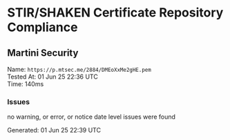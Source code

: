 # STIR/SHAKEN Certificate Repository Compliance

## Martini Security

Name: `https://p.mtsec.me/2884/DMEoXxMe2gHE.pem`\
Tested At: 01 Jun 25 22:36 UTC\
Time: 140ms

### Issues

no warning, or error, or notice date level issues were found

Generated: 01 Jun 25 22:39 UTC